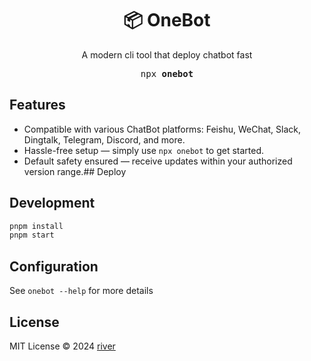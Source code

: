 <h1 align="center">📦 OneBot</h1>

<p align="center">A modern cli tool that deploy chatbot fast</p>

<pre align="center">npx <b>onebot</b></pre>

## Features

- Compatible with various ChatBot platforms: Feishu, WeChat, Slack, Dingtalk, Telegram, Discord, and more.
- Hassle-free setup — simply use `npx onebot` to get started.
- Default safety ensured — receive updates within your authorized version range.## Deploy

## Development
```bash
pnpm install
pnpm start
```

## Configuration

See `onebot --help` for more details

## License

MIT License © 2024 [river](https://github.com/leizhenpeng)

